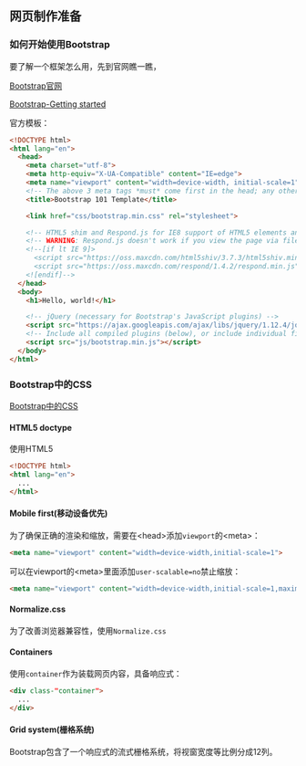 ## 网页制作准备

### 如何开始使用Bootstrap

要了解一个框架怎么用，先到官网瞧一瞧，

[Bootstrap官网](http://getbootstrap.com/)

[Bootstrap-Getting started](http://getbootstrap.com/getting-started/#download)

官方模板：

```html
<!DOCTYPE html>
<html lang="en">
  <head>
    <meta charset="utf-8">
    <meta http-equiv="X-UA-Compatible" content="IE=edge">
    <meta name="viewport" content="width=device-width, initial-scale=1">
    <!-- The above 3 meta tags *must* come first in the head; any other head content must come *after* these tags -->
    <title>Bootstrap 101 Template</title>

    <link href="css/bootstrap.min.css" rel="stylesheet">

    <!-- HTML5 shim and Respond.js for IE8 support of HTML5 elements and media queries -->
    <!-- WARNING: Respond.js doesn't work if you view the page via file:// -->
    <!--[if lt IE 9]>
      <script src="https://oss.maxcdn.com/html5shiv/3.7.3/html5shiv.min.js"></script>
      <script src="https://oss.maxcdn.com/respond/1.4.2/respond.min.js"></script>
    <![endif]-->
  </head>
  <body>
    <h1>Hello, world!</h1>

    <!-- jQuery (necessary for Bootstrap's JavaScript plugins) -->
    <script src="https://ajax.googleapis.com/ajax/libs/jquery/1.12.4/jquery.min.js"></script>
    <!-- Include all compiled plugins (below), or include individual files as needed -->
    <script src="js/bootstrap.min.js"></script>
  </body>
</html>
```

### Bootstrap中的CSS

[Bootstrap中的CSS](http://getbootstrap.com/css/)

#### HTML5 doctype

使用HTML5

```html
<!DOCTYPE html>
<html lang="en">
  ...
</html>
```

#### Mobile first(移动设备优先)

为了确保正确的渲染和缩放，需要在<head\>添加`viewport`的<meta\>：

```html
<meta name="viewport" content="width=device-width,initial-scale=1">
```

可以在viewport的<meta\>里面添加`user-scalable=no`禁止缩放：

```html
<meta name="viewport" content="width=device-width,initial-scale=1,maximum-scale=1,user-scalable=no">
```

#### Normalize.css

为了改善浏览器兼容性，使用`Normalize.css`

#### Containers

使用`container`作为装载网页内容，具备响应式：

```html
<div class-"container">
  ...
</div>
```

#### Grid system(栅格系统)

Bootstrap包含了一个响应式的流式栅格系统，将视窗宽度等比例分成12列。
